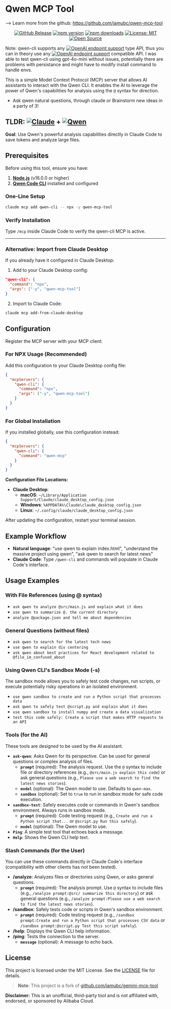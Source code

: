 
# Qwen MCP Tool

--> Learn more from the github: https://github.com/jamubc/qwen-mcp-tool



<div align="center">

[![GitHub Release](https://img.shields.io/github/v/release/jamubc/qwen-mcp-tool?logo=github&label=GitHub)](https://github.com/jamubc/qwen-mcp-tool/releases)
[![npm version](https://img.shields.io/npm/v/qwen-mcp-tool)](https://www.npmjs.com/package/qwen-mcp-tool)
[![npm downloads](https://img.shields.io/npm/dt/qwen-mcp-tool)](https://www.npmjs.com/package/qwen-mcp-tool)
[![License: MIT](https://img.shields.io/badge/License-MIT-blue.svg)](https://opensource.org/licenses/MIT)
[![Open Source](https://img.shields.io/badge/Open%20Source-❤️-red.svg)](https://github.com/jamubc/qwen-mcp-tool)


</div>

Note: qwen-cli supports any [![OpenAI endpoint support](https://img.shields.io/badge/-OpenAI-412991?style=flat&logo=openai&logoColor=white)](https://github.com/jamubc/qwen-mcp-tool) type API, thus you can in theory use any [![OpenAI endpoint support](https://img.shields.io/badge/-OpenAI-412991?style=flat&logo=openai&logoColor=white)](https://github.com/jamubc/qwen-mcp-tool) compatible API. I was able to test qwen-cli using gpt-4o-mini without issues, potentially there are problems with persistance and might have to modify install command to handle envs.

This is a simple Model Context Protocol (MCP) server that allows AI assistants to interact with the Qwen CLI. It enables the AI to leverage the power of Qwen's capabilities for analysis using the `@` syntax for direction.

- Ask qwen natural questions, through claude or Brainstorm new ideas in a party of 3!


## TLDR: [![Claude](https://img.shields.io/badge/Claude-D97757?logo=claude&logoColor=fff)](#) + [![Qwen](https://img.shields.io/badge/Qwen-FF6B00?logo=qwen&logoColor=fff)](#)


**Goal**: Use Qwen's powerful analysis capabilities directly in Claude Code to save tokens and analyze large files.

## Prerequisites

Before using this tool, ensure you have:

1. **[Node.js](https://nodejs.org/)** (v16.0.0 or higher)
2. **[Qwen Code CLI](https://github.com/QwenLM/qwen-code)** installed and configured


### One-Line Setup

```bash
claude mcp add qwen-cli -- npx -y qwen-mcp-tool
```

### Verify Installation

Type `/mcp` inside Claude Code to verify the qwen-cli MCP is active.

---

### Alternative: Import from Claude Desktop

If you already have it configured in Claude Desktop:

1. Add to your Claude Desktop config:
```json
"qwen-cli": {
  "command": "npx",
  "args": ["-y", "qwen-mcp-tool"]
}
```

2. Import to Claude Code:
```bash
claude mcp add-from-claude-desktop
```

## Configuration

Register the MCP server with your MCP client:

### For NPX Usage (Recommended)

Add this configuration to your Claude Desktop config file:

```json
{
  "mcpServers": {
    "qwen-cli": {
      "command": "npx",
      "args": ["-y", "qwen-mcp-tool"]
    }
  }
}
```

### For Global Installation

If you installed globally, use this configuration instead:

```json
{
  "mcpServers": {
    "qwen-cli": {
      "command": "qwen-mcp"
    }
  }
}
```

**Configuration File Locations:**

- **Claude Desktop**:
  - **macOS**: `~/Library/Application Support/Claude/claude_desktop_config.json`
  - **Windows**: `%APPDATA%\Claude\claude_desktop_config.json`
  - **Linux**: `~/.config/claude/claude_desktop_config.json`

After updating the configuration, restart your terminal session.

## Example Workflow

- **Natural language**: "use qwen to explain index.html", "understand the massive project using qwen", "ask qwen to search for latest news"
- **Claude Code**: Type `/qwen-cli` and commands will populate in Claude Code's interface.

## Usage Examples

### With File References (using @ syntax)

- `ask qwen to analyze @src/main.js and explain what it does`
- `use qwen to summarize @. the current directory`
- `analyze @package.json and tell me about dependencies`

### General Questions (without files)

- `ask qwen to search for the latest tech news`
- `use qwen to explain div centering`
- `ask qwen about best practices for React development related to @file_im_confused_about`

### Using Qwen CLI's Sandbox Mode (-s)

The sandbox mode allows you to safely test code changes, run scripts, or execute potentially risky operations in an isolated environment.

- `use qwen sandbox to create and run a Python script that processes data`
- `ask qwen to safely test @script.py and explain what it does`
- `use qwen sandbox to install numpy and create a data visualization`
- `test this code safely: Create a script that makes HTTP requests to an API`

### Tools (for the AI)

These tools are designed to be used by the AI assistant.

- **`ask-qwen`**: Asks Qwen for its perspective. Can be used for general questions or complex analysis of files.
  - **`prompt`** (required): The analysis request. Use the `@` syntax to include file or directory references (e.g., `@src/main.js explain this code`) or ask general questions (e.g., `Please use a web search to find the latest news stories`).
  - **`model`** (optional): The Qwen model to use. Defaults to `qwen-max`.
  - **`sandbox`** (optional): Set to `true` to run in sandbox mode for safe code execution.
- **`sandbox-test`**: Safely executes code or commands in Qwen's sandbox environment. Always runs in sandbox mode.
  - **`prompt`** (required): Code testing request (e.g., `Create and run a Python script that...` or `@script.py Run this safely`).
  - **`model`** (optional): The Qwen model to use.
- **`Ping`**: A simple test tool that echoes back a message.
- **`Help`**: Shows the Qwen CLI help text.

### Slash Commands (for the User)

You can use these commands directly in Claude Code's interface (compatibility with other clients has not been tested).

- **/analyze**: Analyzes files or directories using Qwen, or asks general questions.
  - **`prompt`** (required): The analysis prompt. Use `@` syntax to include files (e.g., `/analyze prompt:@src/ summarize this directory`) or ask general questions (e.g., `/analyze prompt:Please use a web search to find the latest news stories`).
- **/sandbox**: Safely tests code or scripts in Qwen's sandbox environment.
  - **`prompt`** (required): Code testing request (e.g., `/sandbox prompt:Create and run a Python script that processes CSV data` or `/sandbox prompt:@script.py Test this script safely`).
- **/help**: Displays the Qwen CLI help information.
- **/ping**: Tests the connection to the server.
  - **`message`** (optional): A message to echo back.

## License

This project is licensed under the MIT License. See the [LICENSE](LICENSE) file for details.

> **Note**: This project is a fork of [github.com/jamubc/gemini-mcp-tool](https://github.com/jamubc/gemini-mcp-tool)

**Disclaimer:** This is an unofficial, third-party tool and is not affiliated with, endorsed, or sponsored by Alibaba Cloud.
